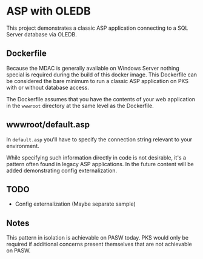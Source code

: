 # ASP with OLEDB

This project demonstrates a classic ASP application connecting to a SQL Server database via OLEDB.

## Dockerfile
Because the MDAC is generally available on Windows Server nothing special is required during the build of this docker image. This Dockerfile can be considered the bare minimum to run a classic ASP application on PKS with or without database access.

The Dockerfile assumes that you have the contents of your web application in the `wwwroot` directory at the same level as the Dockerfile.

## wwwroot/default.asp 
In `default.asp` you'll have to specify the connection string relevant to your environment. 

While specifying such information directly in code is not desirable, it's a pattern often found in legacy ASP applications. In the future content will be added demonstrating config externalization.

## TODO
* Config externalization (Maybe separate sample)

## Notes

This pattern in isolation is achievable on PASW today. PKS would only be required if additional concerns present themselves that are not achievable on PASW.